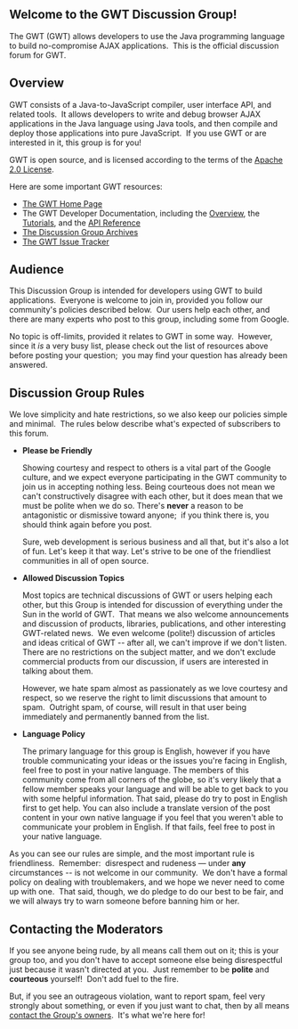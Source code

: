 <h2>Welcome to the GWT Discussion Group!</h2>

<p>
The GWT (GWT) allows developers to use the Java
programming language to build no-compromise AJAX applications.&nbsp;
This is the official discussion forum for GWT.
</p>


<h2>Overview</h2>

<p>
GWT consists of a Java-to-JavaScript compiler, user interface API, and
related tools.&nbsp; It allows developers to write and debug browser
AJAX applications in the Java language using Java tools, and then
compile and deploy those applications into pure JavaScript.&nbsp; If
you use GWT or are interested in it, this group is for you!
</p>

<p>
GWT is open source, and is licensed according to the terms of the <a title="Apache 2.0 License" href="terms.html">Apache 2.0 License</a>.
</p>

<p>
Here are some important GWT resources:
</p>

<ul>
  <li><a title="The GWT Home Page" href="http://www.gwtproject.org">The GWT Home Page</a> </li>
  <li>The GWT Developer Documentation, including the
     <a title="Overview" href="docs/latest/DevGuide.html">Overview</a>, the
     <a title="Tutorials" href="doc/latest/tutorial/index.html">Tutorials</a>, and the
     <a title="API Reference" href="doc/latest/RefGWTClassAPI.html">API Reference</a> </li>
  <li><a title="Discussion Group Archives" href="http://groups.google.com/group/Google-Web-Toolkit/topics">The Discussion Group Archives</a> </li>
  <li><a title="The GWT Issue Tracker" href="http://code.google.com/p/google-web-toolkit/issues/list">The GWT Issue Tracker</a></li>
</ul>


<h2>Audience</h2>

<p>
This Discussion Group is intended for developers using GWT to build
applications.&nbsp; Everyone is welcome to join in, provided you follow
our community's policies described below.&nbsp; Our users help each
other, and there are many experts who post to this group, including
some from Google.
</p>

<p>
No topic is off-limits, provided it relates to GWT in some way.&nbsp; However, since it <i>is</i> a
very busy list, please check out the list of resources above before
posting your question;&nbsp; you may find your question has already
been answered.
</p>


<h2>Discussion Group Rules</h2>

<p>
We love simplicity and hate restrictions, so we also keep our policies
simple and minimal.&nbsp; The rules below describe what's expected of
subscribers to this forum.
</p>


<ul>
  <li><b>Please be Friendly</b>

Showing courtesy and respect to others is a vital part of the
Google culture, and we expect everyone participating in the
GWT community to join us in accepting nothing less. Being
courteous does not mean we can't constructively disagree with
each other, but it does mean that we must be polite when we do so.
There's <b>never</b> a reason to be antagonistic or
dismissive toward anyone;&nbsp; if you think there is, you should think again before you post.
</p>

<p>
Sure, web development is serious business and all that, but it's
also a lot of fun. Let's keep it that way. Let's strive to be one of the
friendliest communities in all of open source.
</p>

  </li>
</ul>

<ul>
  <li><b>Allowed Discussion Topics</b>

Most topics are technical discussions of GWT or users helping each other,
but this Group is intended for discussion of everything under the Sun
in the world of GWT.&nbsp; That means we also welcome announcements and
discussion of products, libraries, publications, and other interesting
GWT-related news.&nbsp; We even welcome (polite!) discussion of
articles and ideas critical of GWT -- after all, we can't improve if we
don't listen.&nbsp; There are no restrictions on the subject matter,
and we don't exclude commercial products from our discussion, if users
are interested in talking about them.&nbsp; 
</p>

<p>
However, we hate spam almost as passionately as we love courtesy and respect, so we
reserve the right to limit discussions that amount to spam.&nbsp;
Outright spam, of course, will result in that user being immediately
and permanently banned from the list.
</p>
  </li>

  <li><b>Language Policy</b>

<p>
The primary language for this group is English, however if you have trouble communicating your ideas or the issues you're facing in English, feel free to post in your native language. The members of this community come from all corners of the globe, so it's very likely that a fellow member speaks your language and will be able to get back to you with some helpful information. That said, please do try to post in English first to get help. You can also include a translate version of the post content in your own native language if you feel that you weren't able to communicate your problem in English. If that fails, feel free to post in your native language.</b></b>
  </li>
</ul>

<p>
As you can see our rules are simple, and the most important rule is friendliness.&nbsp;
Remember:&nbsp; disrespect and rudeness &mdash; under <b>any</b> circumstances
-- is not welcome in our community.&nbsp; We don't have a formal policy
on dealing with troublemakers, and we hope we never need to come up
with one.&nbsp; That said, though, we do pledge to do our best to be
fair, and we will always try to warn someone before banning him or her.
</p>


<h2>Contacting the Moderators</h2>

<p>
If you see anyone being rude, by all means call them out on it; this is
your group too, and you don't have to accept someone else being
disrespectful just because it wasn't directed at you.&nbsp; Just remember to
be <b>polite</b> and <b>courteous</b> yourself!&nbsp; Don't add fuel to the fire.
</p>

<p>
But, if you see an outrageous violation, want to report spam, feel very
strongly about something, or even if you just want to chat, then by all
means <a title="contact the Group's owners" href="http://groups.google.com/group/Google-Web-Toolkit/post?sendowner=1&amp;_done=%2Fgroup%2FGoogle-Web-Toolkit%2Fabout%3F&amp;">contact the Group's owners</a>.&nbsp; It's what we're here for!
</p>


